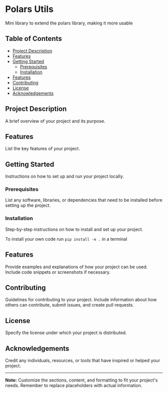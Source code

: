 # Polars Utils

Mini library to extend the polars library, making it more usable

## Table of Contents

- [Project Description](#project-description)
- [Features](#features)
- [Getting Started](#getting-started)
    - [Prerequisites](#prerequisites)
    - [Installation](#installation)
- [Features](#features)
- [Contributing](#contributing)
- [License](#license)
- [Acknowledgements](#acknowledgements)

## Project Description

A brief overview of your project and its purpose.

## Features

List the key features of your project.

## Getting Started

Instructions on how to set up and run your project locally.

### Prerequisites

List any software, libraries, or dependencies that need to be installed before setting up the project.

### Installation

Step-by-step instructions on how to install and set up your project.

To install your own code run `pip install -e .` in a terminal

## Features

Provide examples and explanations of how your project can be used. Include code snippets or screenshots if necessary.

## Contributing

Guidelines for contributing to your project. Include information about how others can contribute, submit issues, and create pull requests.

## License

Specify the license under which your project is distributed.

## Acknowledgements

Credit any individuals, resources, or tools that have inspired or helped your project.

---

**Note:** Customize the sections, content, and formatting to fit your project's needs. Remember to replace placeholders with actual information.
